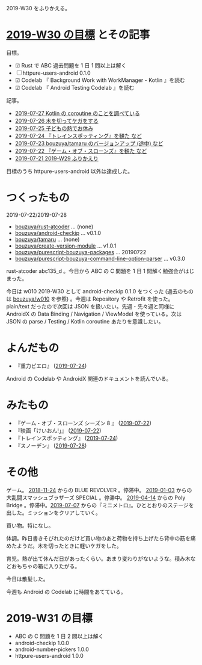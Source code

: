 2019-W30 をふりかえる。

# [2019-W30 の目標][2019-07-21] とその記事

目標。

- ☑ Rust で ABC 過去問題を 1 日 1 問以上は解く
- ☐ httpure-users-android 0.1.0
- ☑ Codelab 『 Background Work with WorkManager - Kotlin 』を読む
- ☑ Codelab 『 Android Testing Codelab 』を読む

記事。

- [2019-07-27 Kotlin の coroutine のことを調べている][2019-07-27]
- [2019-07-26 木を切ってケガをする][2019-07-26]
- [2019-07-25 子どもの熱でお休み][2019-07-25]
- [2019-07-24 『トレインスポッティング』を観た など][2019-07-24]
- [2019-07-23 bouzuya/tamaru のバージョンアップ (途中) など][2019-07-23]
- [2019-07-22 『ゲーム・オブ・スローンズ』を観た など][2019-07-22]
- [2019-07-21 2019-W29 ふりかえり][2019-07-21]

目標のうち httpure-users-android 以外は達成した。

# つくったもの

2019-07-22/2019-07-28

- [bouzuya/rust-atcoder][] ... (none)
- [bouzuya/android-checkip][] ... v0.1.0
- [bouzuya/tamaru][] ... (none)
- [bouzuya/create-version-module][] ... v1.0.1
- [bouzuya/purescript-bouzuya-packages][] ... 20190722
- [bouzuya/purescript-bouzuya-command-line-option-parser][] ... v0.3.0

rust-atcoder abc135_d 。今日から ABC の C 問題を 1 日 1 問解く勉強会がはじまった。

今日は w010 2019-W30 として android-checkip 0.1.0 をつくった (過去のものは [bouzuya/w010][] を参照) 。今週は Repository や Retrofit を使った。 plain/text だったので次回は JSON を扱いたい。先週・先々週と同様に AndroidX の Data Binding / Navigation / ViewModel を使っている。次は JSON の parse / Testing / Kotlin coroutine あたりを意識したい。

# よんだもの

- 『重力ピエロ』 ([2019-07-24][])

Android の Codelab や AndroidX 関連のドキュメントを読んでいる。

# みたもの

- 『ゲーム・オブ・スローンズ シーズン 8 』 ([2019-07-22][])
- 『映画「けいおん!」』 ([2019-07-22][])
- 『トレインスポッティング』 ([2019-07-24][])
- 『スノーデン』 ([2019-07-28][])

# その他

ゲーム。 [2018-11-24][] からの BLUE REVOLVER 。停滞中。 [2019-01-03][] からの大乱闘スマッシュブラザーズ SPECIAL 。停滞中。 [2019-04-14][] からの Poly Bridge 。停滞中。[2019-07-07][] からの『ミニメトロ』。ひととおりのステージを出した。ミッションをクリアしていく。

買い物。特になし。

体調。昨日書きそびれたのだけど買い物のあと荷物を持ち上げたら背中の筋を痛めたようだ。木を切ったときに軽いケガをした。

育児。熱が出て休んだ日があったくらい。あまり変わりがないような。積み木などおもちゃの箱に入りたがる。

今日は散髪した。

今週も Android の Codelab に時間をあてている。

# 2019-W31 の目標

- ABC の C 問題を 1 日 2 問以上は解く
- android-checkip 1.0.0
- android-number-pickers 1.0.0
- httpure-users-android 1.0.0

[2018-11-24]: https://blog.bouzuya.net/2018/11/24/
[2019-01-03]: https://blog.bouzuya.net/2019/01/03/
[2019-04-14]: https://blog.bouzuya.net/2019/04/14/
[2019-07-07]: https://blog.bouzuya.net/2019/07/07/
[2019-07-21]: https://blog.bouzuya.net/2019/07/21/
[2019-07-22]: https://blog.bouzuya.net/2019/07/22/
[2019-07-23]: https://blog.bouzuya.net/2019/07/23/
[2019-07-24]: https://blog.bouzuya.net/2019/07/24/
[2019-07-25]: https://blog.bouzuya.net/2019/07/25/
[2019-07-26]: https://blog.bouzuya.net/2019/07/26/
[2019-07-27]: https://blog.bouzuya.net/2019/07/27/
[2019-07-28]: https://blog.bouzuya.net/2019/07/28/
[bouzuya/android-checkip]: https://github.com/bouzuya/android-checkip
[bouzuya/create-version-module]: https://github.com/bouzuya/create-version-module
[bouzuya/purescript-bouzuya-command-line-option-parser]: https://github.com/bouzuya/purescript-bouzuya-command-line-option-parser
[bouzuya/purescript-bouzuya-packages]: https://github.com/bouzuya/purescript-bouzuya-packages
[bouzuya/rust-atcoder]: https://github.com/bouzuya/rust-atcoder
[bouzuya/tamaru]: https://github.com/bouzuya/tamaru
[bouzuya/w010]: https://github.com/bouzuya/w010
